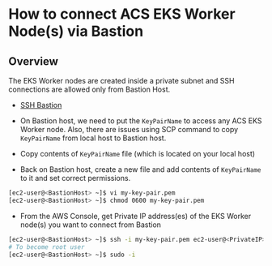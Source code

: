 # How to connect ACS EKS Worker Node(s) via Bastion

## Overview

The EKS Worker nodes are created inside a private subnet and SSH connections are allowed only from Bastion Host.

* [SSH Bastion](./bastion_access.md)

* On Bastion host, we need to put the `KeyPairName` to access any ACS EKS Worker node.  Also, there are issues using SCP command to copy `KeyPairName` from local host to Bastion host.

* Copy contents of `KeyPairName` file (which is located on your local host)

* Back on Bastion host, create a new file and add contents of `KeyPairName` to it and set correct permissions.
```bash
[ec2-user@<BastionHost> ~]$ vi my-key-pair.pem
[ec2-user@<BastionHost> ~]$ chmod 0600 my-key-pair.pem
```

* From the AWS Console, get Private IP address(es) of the EKS Worker node(s) you want to connect from Bastion
```bash
[ec2-user@<BastionHost> ~]$ ssh -i my-key-pair.pem ec2-user@<PrivateIP>
# To become root user
[ec2-user@<BastionHost> ~]$ sudo -i
```